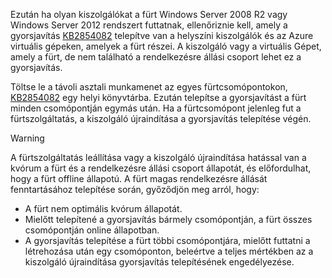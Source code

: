 Ezután ha olyan kiszolgálókat a fürt Windows Server 2008 R2 vagy Windows Server 2012 rendszert futtatnak, ellenőriznie kell, amely a gyorsjavítás [KB2854082](http://support.microsoft.com/kb/2854082) telepítve van a helyszíni kiszolgálók és az Azure virtuális gépeken, amelyek a fürt részei. A kiszolgáló vagy a virtuális Gépet, amely a fürt, de nem található a rendelkezésre állási csoport lehet ez a gyorsjavítás.

Töltse le a távoli asztali munkamenet az egyes fürtcsomópontokon, [KB2854082](http://support.microsoft.com/kb/2854082) egy helyi könyvtárba. Ezután telepítse a gyorsjavítást a fürt minden csomópontján egymás után. Ha a fürtcsomópont jelenleg fut a fürtszolgáltatás, a kiszolgáló újraindítása a gyorsjavítás telepítése végén.

> [!WARNING]
> A fürtszolgáltatás leállítása vagy a kiszolgáló újraindítása hatással van a kvórum a fürt és a rendelkezésre állási csoport állapotát, és előfordulhat, hogy a fürt offline állapotú. A fürt magas rendelkezésre állását fenntartásához telepítése során, győződjön meg arról, hogy:
> 
> * A fürt nem optimális kvórum állapotát. 
> * Mielőtt telepítené a gyorsjavítás bármely csomópontján, a fürt összes csomópontján online állapotban.
> * A gyorsjavítás telepítése a fürt többi csomópontjára, mielőtt futtatni a létrehozása után egy csomóponton, beleértve a teljes mértékben az a kiszolgáló újraindítása gyorsjavítás telepítésének engedélyezése.
> 
> 

